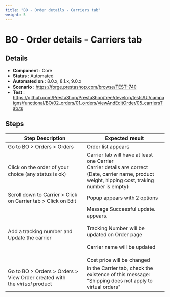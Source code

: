```yaml
---
title: "BO - Order details - Carriers tab"
weight: 5
---
```


# BO - Order details - Carriers tab
## Details
* **Component** : Core
* **Status** : Automated
* **Automated on** : 8.0.x, 8.1.x, 9.0.x
* **Scenario** : https://forge.prestashop.com/browse/TEST-740
* **Test** : https://github.com/PrestaShop/PrestaShop/tree/develop/tests/UI/campaigns/functional/BO/02_orders/01_orders/viewAndEditOrder/05_carriersTab.ts

## Steps
| Step Description | Expected result |
| ----- | ----- |
| Go to BO > Orders > Orders | Order list appears |
| Click on the order of your choice (any status is ok) | Carrier tab will have at least one Carrier<br>Carrier details are correct (Date, carrier name, product weight, hipping cost, traking number is empty) |
| Scroll down to Carrier > Click on Carrier tab > Click on Edit | Popup appears with 2 options |
| Add a tracking number and Update the carrier | Message Successful update. appears.<br><br>Tracking Number will be updated on Order page<br><br>Carrier name will be updated<br><br>Cost price will be changed |
| Go to BO > Orders > Orders > View Order created with the *virtual* product | In the Carrier tab, check the existence of this message: "Shipping does not apply to virtual orders" |